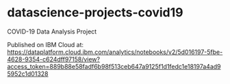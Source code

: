 # datascience-projects-covid19
COVID-19 Data Analysis Project

Published on IBM Cloud at: https://dataplatform.cloud.ibm.com/analytics/notebooks/v2/5d016197-5fbe-4628-9354-c624dff97158/view?access_token=889b88e58fadf6b98f513ceb647a9125f1d1fedc1e18197a4ad95952c1d01328
